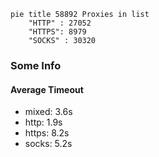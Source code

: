 
```mermaid
pie title 58892 Proxies in list
    "HTTP" : 27052
    "HTTPS": 8979
    "SOCKS" : 30320
```

### Some Info
#### Average Timeout

- mixed: 3.6s
- http: 1.9s
- https: 8.2s
- socks: 5.2s